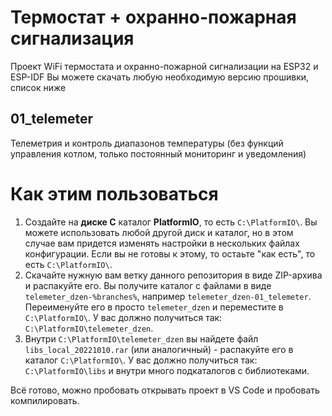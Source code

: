 # Термостат + охранно-пожарная сигнализация

Проект WiFi термостата и охранно-пожарной сигнализации на ESP32 и ESP-IDF
Вы можете скачать любую необходимую версию прошивки, список ниже

## 01_telemeter
Телеметрия и контроль диапазонов температуры (без функций управления котлом, только постоянный мониторинг и уведомления)

# Как этим пользоваться
1. Создайте на **диске C** каталог **PlatformIO**, то есть ```C:\PlatformIO\```. Вы можете использовать любой другой диск и каталог, но в этом случае вам придется изменять настройки в нескольких файлах конфигурации. Если вы не готовы к этому, то остаьте "как есть", то есть ```C:\PlatformIO\```.
2. Скачайте нужную вам ветку данного репозитория в виде ZIP-архива и распакуйте его. Вы получите каталог с файлами в виде ```telemeter_dzen-%branches%```, например ```telemeter_dzen-01_telemeter```. Переименуйте его в просто ```telemeter_dzen``` и переместите в ```C:\PlatformIO\```. У вас должно получиться так: ```C:\PlatformIO\telemeter_dzen```.
3. Внутри ```C:\PlatformIO\telemeter_dzen``` вы найдете файл ```libs_local_20221010.rar``` (или аналогичный) - распакуйте его в каталог ```C:\PlatformIO\```. У вас должно получиться так: ```C:\PlatformIO\libs``` и внутри много подкаталогов с библиотеками.

Всё готово, можно пробовать открывать проект в VS Code и пробовать компилировать.
